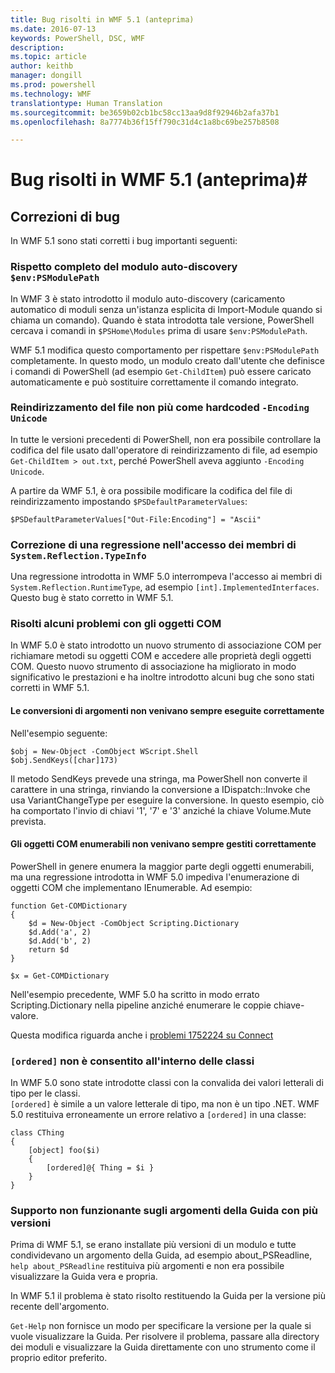 ```yaml
---
title: Bug risolti in WMF 5.1 (anteprima)
ms.date: 2016-07-13
keywords: PowerShell, DSC, WMF
description: 
ms.topic: article
author: keithb
manager: dongill
ms.prod: powershell
ms.technology: WMF
translationtype: Human Translation
ms.sourcegitcommit: be3659b02cb1bc58cc13aa9d8f92946b2afa37b1
ms.openlocfilehash: 8a7774b36f15ff790c31d4c1a8bc69be257b8508

---
```


# Bug risolti in WMF 5.1 (anteprima)#

## Correzioni di bug ##

In WMF 5.1 sono stati corretti i bug importanti seguenti:

### Rispetto completo del modulo auto-discovery `$env:PSModulePath` ###

In WMF 3 è stato introdotto il modulo auto-discovery (caricamento automatico di moduli senza un'istanza esplicita di Import-Module quando si chiama un comando). Quando è stata introdotta tale versione, PowerShell cercava i comandi in `$PSHome\Modules` prima di usare `$env:PSModulePath`.

WMF 5.1 modifica questo comportamento per rispettare `$env:PSModulePath` completamente. In questo modo, un modulo creato dall'utente che definisce i comandi di PowerShell (ad esempio `Get-ChildItem`) può essere caricato automaticamente e può sostituire correttamente il comando integrato.

### Reindirizzamento del file non più come hardcoded `-Encoding Unicode` ###

In tutte le versioni precedenti di PowerShell, non era possibile controllare la codifica del file usato dall'operatore di reindirizzamento di file, ad esempio `Get-ChildItem > out.txt`, perché PowerShell aveva aggiunto `-Encoding Unicode`.

A partire da WMF 5.1, è ora possibile modificare la codifica del file di reindirizzamento impostando `$PSDefaultParameterValues`:

```
$PSDefaultParameterValues["Out-File:Encoding"] = "Ascii"
```

### Correzione di una regressione nell'accesso dei membri di `System.Reflection.TypeInfo` ###

Una regressione introdotta in WMF 5.0 interrompeva l'accesso ai membri di `System.Reflection.RuntimeType`, ad esempio `[int].ImplementedInterfaces`.
Questo bug è stato corretto in WMF 5.1.


### Risolti alcuni problemi con gli oggetti COM ###

In WMF 5.0 è stato introdotto un nuovo strumento di associazione COM per richiamare metodi su oggetti COM e accedere alle proprietà degli oggetti COM. Questo nuovo strumento di associazione ha migliorato in modo significativo le prestazioni e ha inoltre introdotto alcuni bug che sono stati corretti in WMF 5.1.

#### Le conversioni di argomenti non venivano sempre eseguite correttamente ####

Nell'esempio seguente:

```
$obj = New-Object -ComObject WScript.Shell
$obj.SendKeys([char]173)
```

Il metodo SendKeys prevede una stringa, ma PowerShell non converte il carattere in una stringa, rinviando la conversione a IDispatch::Invoke che usa VariantChangeType per eseguire la conversione. In questo esempio, ciò ha comportato l'invio di chiavi '1', '7' e '3' anziché la chiave Volume.Mute prevista.

#### Gli oggetti COM enumerabili non venivano sempre gestiti correttamente ####

PowerShell in genere enumera la maggior parte degli oggetti enumerabili, ma una regressione introdotta in WMF 5.0 impediva l'enumerazione di oggetti COM che implementano IEnumerable.  Ad esempio:

```
function Get-COMDictionary
{
    $d = New-Object -ComObject Scripting.Dictionary
    $d.Add('a', 2)
    $d.Add('b', 2)
    return $d
}

$x = Get-COMDictionary
```

Nell'esempio precedente, WMF 5.0 ha scritto in modo errato Scripting.Dictionary nella pipeline anziché enumerare le coppie chiave-valore.

Questa modifica riguarda anche i [problemi 1752224 su Connect](https://connect.microsoft.com/PowerShell/feedback/details/1752224)

### `[ordered]` non è consentito all'interno delle classi ###

In WMF 5.0 sono state introdotte classi con la convalida dei valori letterali di tipo per le classi.  
`[ordered]` è simile a un valore letterale di tipo, ma non è un tipo .NET. WMF 5.0 restituiva erroneamente un errore relativo a `[ordered]` in una classe:

```
class CThing
{
    [object] foo($i)
    {
        [ordered]@{ Thing = $i }
    }
}
```


### Supporto non funzionante sugli argomenti della Guida con più versioni ###

Prima di WMF 5.1, se erano installate più versioni di un modulo e tutte condividevano un argomento della Guida, ad esempio about_PSReadline, `help about_PSReadline` restituiva più argomenti e non era possibile visualizzare la Guida vera e propria.

In WMF 5.1 il problema è stato risolto restituendo la Guida per la versione più recente dell'argomento.

`Get-Help` non fornisce un modo per specificare la versione per la quale si vuole visualizzare la Guida. Per risolvere il problema, passare alla directory dei moduli e visualizzare la Guida direttamente con uno strumento come il proprio editor preferito. 



<!--HONumber=Aug16_HO3-->


